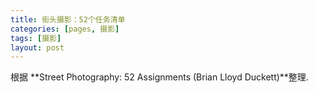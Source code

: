 ```yaml
---
title: 街头摄影：52个任务清单
categories: [pages, 摄影]
tags: [摄影]
layout: post
---
```


根据 **Street Photography: 52 Assignments (Brian Lloyd Duckett)**整理.


